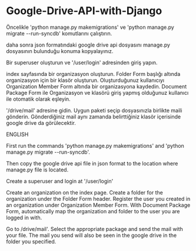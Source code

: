 # Google-Drive-API-with-Django

Öncelikle 'python manage.py makemigrations' ve 'python manage.py migrate --run-syncdb' komutlarını çalıştırın.

daha sonra json formatındaki google drive api dosyasını manage.py dosyasının bulunduğu konuma kopyalayınız.

Bir superuser oluşturun ve '/user/login' adresinden giriş yapın.

index sayfasında bir organizasyon oluşturun.
Folder Form başlığı altında organizasyon için bir klasör oluşturun.
Oluşturduğunuz kullanıcıyı Organization Member Form altında bir organizasyona kaydedin.
Document Package Form ile Organizasyon ve klasörü giriş yapmış olduğunuz kullanıcı ile otomatik olarak eşleyin.

'/drive/mail' adresine gidin. Uygun paketi seçip dosyasınızla birlikte maili gönderin. Gönderdiğiniz mail aynı zamanda belirttiğiniz klasör içerisinde google drive da görülecektir.

ENGLISH

First run the commands 'python manage.py makemigrations' and 'python manage.py migrate --run-syncdb'.

Then copy the google drive api file in json format to the location where manage.py file is located.

Create a superuser and login at '/user/login' 


Create an organization on the index page.
Create a folder for the organization under the Folder Form header.
Register the user you created in an organization under Organization Member Form.
With Document Package Form, automatically map the organization and folder to the user you are logged in with.

Go to /drive/mail'. Select the appropriate package and send the mail with your file. The mail you send will also be seen in the google drive in the folder you specified.
